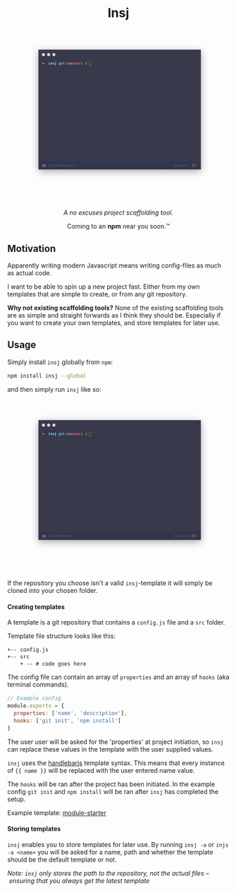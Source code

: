 <div align="center">
  <h1 style="border-bottom:none">Insj</h1>
  <img src="https://raw.githubusercontent.com/rognstadragnar/insj/master/insj.gif" alt="How to use insj "> 
  <p><i>A no excuses project scaffolding tool.</i></p>
  <p>Coming to an <b>npm</b> near you soon.™</p>
</div>

## Motivation

Apparently writing modern Javascript means writing config-files as much as actual code.

I want to be able to spin up a new project fast. Either from my own templates that are simple to create, or from any git repository.

**Why not existing scaffolding tools?** None of the existing scaffolding tools are as simple and straight forwards as I think they should be. Especially if you want to create your own templates, and store templates for later use.

## Usage

Simply install `insj` globally from `npm`:

```sh
npm install insj --global
```

and then simply run `insj` like so:

<div align="center">
  <img src="https://raw.githubusercontent.com/rognstadragnar/insj/master/insj.gif" alt="How to use insj "> 
</div>

If the repository you choose isn't a valid `insj`-template it will simply be cloned into your chosen folder.

#### Creating templates

A template is a git repository that contains a `config.js` file and a `src` folder.

Template file structure looks like this:

```
+-- config.js
+-- src
    + -- # code goes here
```

The config file can contain an array of `properties` and an array of `hooks` (aka terminal commands).

```Javascript
// Example config
module.exports = {
  properties: ['name', 'description'],
  hooks: ['git init', 'npm install']
}
```

The user user will be asked for the 'properties' at project initiation, so `insj` can replace these values in the template with the user supplied values.

`insj` uses the [handlebarjs](handlebarsjs.com) template syntax. This means that every instance of `{{ name }}` will be replaced with the user entered name value.

The `hooks` will be ran after the project has been initiated. In the example config `git init` and `npm install` will be ran after `insj` has completed the setup.

Example template: [module-starter](https://github.com/rognstadragnar/module-starter)

#### Storing templates

`insj` enables you to store templates for later use.
By running `insj -a` or `injs -a <name>` you will be asked for a name, path and whether the template should be the default template or not.

_Note: `insj` only stores the path to the repository, not the actual files – ensuring that you always get the latest template_
